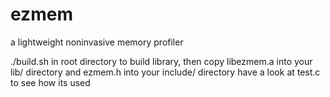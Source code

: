 # ezmem
a lightweight noninvasive memory profiler

./build.sh in root directory to build library, then copy libezmem.a into your lib/ directory and ezmem.h into your include/ directory
have a look at test.c to see how its used
